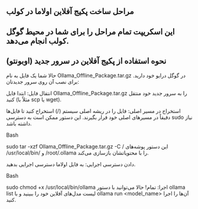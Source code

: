 ## مراحل ساخت پکیج آفلاین اولاما در کولب
این اسکریپت تمام مراحل را برای شما در محیط گوگل کولب انجام می‌دهد.
---
## نحوه استفاده از پکیج آفلاین در سرور جدید (اوبونتو)
حالا شما یک فایل به نام Ollama_Offline_Package.tar.gz در گوگل درایو خود دارید. برای نصب آن روی سرور جدیدتان:

انتقال فایل: ابتدا فایل Ollama_Offline_Package.tar.gz را به سرور جدید خود منتقل کنید (مثلاً با scp یا wget).

استخراج در مسیر اصلی: فایل را در ریشه اصلی سیستم (/) استخراج کنید تا فایل‌ها دقیقاً در مسیرهای اصلی خود قرار بگیرند. این دستور ممکن است به دسترسی sudo نیاز داشته باشد.

Bash

sudo tar -xzf Ollama_Offline_Package.tar.gz -C /
این دستور پوشه‌های /usr/local/bin/ و /root/.ollama را با محتویاتشان بازسازی می‌کند.

دادن دسترسی اجرایی: به فایل اولاما دسترسی اجرایی بدهید.

Bash

sudo chmod +x /usr/local/bin/ollama
اجرا: تمام! حالا می‌توانید با دستور ollama list لیست مدل‌های آفلاین خود را ببینید و با ollama run <model_name> آن‌ها را اجرا کنید.
